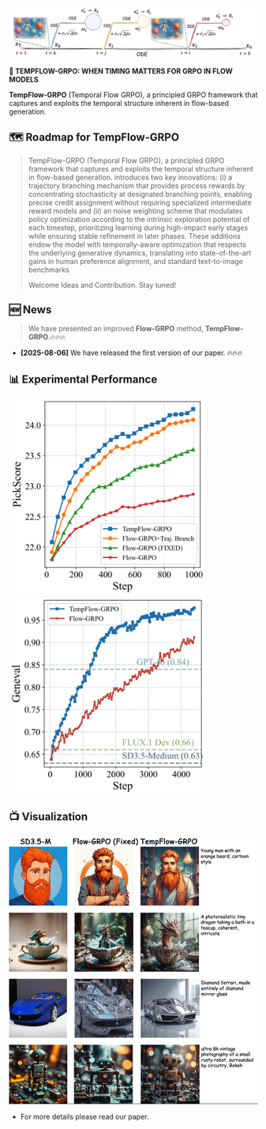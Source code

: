 <div style="text-align: center;">
    <img src="asset/figure3.jpg" alt="LOGO">
</div>


<b>🦖 TEMPFLOW-GRPO: WHEN TIMING MATTERS FOR GRPO IN FLOW MODELS </b>


**TempFlow-GRPO** (Temporal Flow GRPO), a principled GRPO framework that captures and exploits the temporal structure inherent in flow-based generation. 

## 🗺️ Roadmap for TempFlow-GRPO
> TempFlow-GRPO (Temporal Flow GRPO), a principled GRPO framework that captures and exploits the temporal structure inherent in flow-based generation. introduces two key innovations: (i) a trajectory branching mechanism that provides process rewards by concentrating stochasticity at designated branching points, enabling precise credit assignment without requiring specialized intermediate reward models and (ii) an noise weighting scheme that modulates policy optimization according to the intrinsic exploration potential of each timestep, prioritizing learning during high-impact early stages while ensuring stable refinement in later phases. These additions endow the model with temporally-aware optimization that respects the underlying generative dynamics, translating into state-of-the-art gains in human preference alignment, and standard text-to-image benchmarks
> 
> Welcome Ideas and Contribution. Stay tuned!

## 🆕 News

> We have presented an improved **Flow-GRPO** method, **TempFlow-GRPO**.🔥🔥🔥
- **[2025-08-06]** We have released the first version of our paper. 🔥🔥🔥


## 📊 Experimental Performance
<img src="asset/figure2_1.jpg" alt="PickScore" width="400"/> <img src="asset/figure2.jpg" alt="Geneval" width="400"/>

## 📺 Visualization
<img src="asset/figure7.jpg" alt="PickScore" width="512"/> 

- For more details please read our paper.

